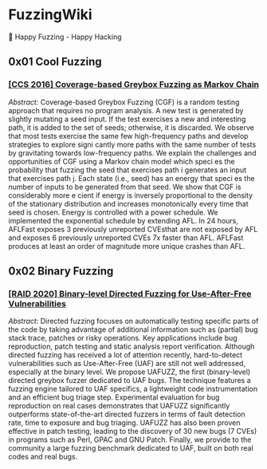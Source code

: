 # FuzzingWiki

🔎 Happy Fuzzing - Happy Hacking

## 0x01 Cool Fuzzing 

### [[CCS 2016] Coverage-based Greybox Fuzzing as Markov Chain](./Cool_Fuzzing/Coverage-based_Greybox_Fuzzing_as_Markov_Chain.pdf)

*Abstract:* Coverage-based Greybox Fuzzing (CGF) is a random testing approach that requires no program analysis. A new test is generated by slightly mutating a seed input. If the test exercises a new and interesting path, it is added to the set of seeds; otherwise, it is discarded. We observe that most tests exercise the same few high-frequency paths and develop strategies to explore signi cantly more paths with the same number of tests by gravitating towards low-frequency paths.
We explain the challenges and opportunities of CGF using a Markov chain model which speci es the probability that fuzzing the seed that exercises path i generates an input that exercises path j. Each state (i.e., seed) has an energy that speci es the number of inputs to be generated from that seed. We show that CGF is considerably more e cient if energy is inversely proportional to the density of the stationary distribution and increases monotonically every time that seed is chosen. Energy is controlled with a power schedule.
We implemented the exponential schedule by extending AFL. In 24 hours, AFLFast exposes 3 previously unreported CVEsthat are not exposed by AFL and exposes 6 previously unreported CVEs 7x faster than AFL. AFLFast produces at least an order of magnitude more unique crashes than AFL.

## 0x02 Binary Fuzzing 

### [[RAID 2020] Binary-level Directed Fuzzing for Use-After-Free Vulnerabilities](./Binary_Fuzzing/Binary-level_Directed_Fuzzing_for_Use-After-Free_Vulnerabilities.pdf)

*Abstract:* Directed fuzzing focuses on automatically testing specific parts of the code by taking advantage of additional information such as (partial) bug stack trace, patches or risky operations. Key applications include bug reproduction, patch testing and static analysis report verification. Although directed fuzzing has received a lot of attention recently, hard-to-detect vulnerabilities such as Use-After-Free (UAF) are still not well addressed, especially at the binary level. We propose UAFUZZ, the first (binary-level) directed greybox fuzzer dedicated to UAF bugs. The technique features a fuzzing engine tailored to UAF specifics, a lightweight code instrumentation and an efficient bug triage step. Experimental evaluation for bug reproduction on real cases demonstrates that UAFUZZ significantly outperforms state-of-the-art directed fuzzers in terms of fault detection rate, time to exposure and bug triaging. UAFUZZ has also been proven effective in patch testing, leading to the discovery of 30 new bugs (7 CVEs) in programs such as Perl, GPAC and GNU Patch. Finally, we provide to the community a large fuzzing benchmark dedicated to UAF, built on both real codes and real bugs. 